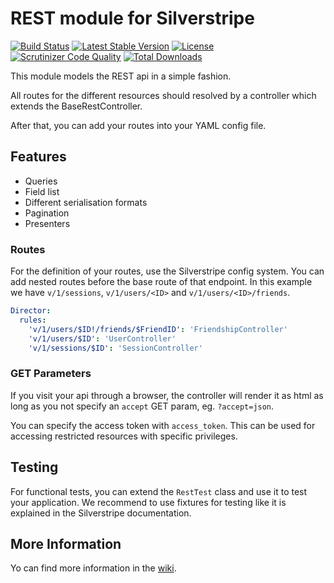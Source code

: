 REST module for Silverstripe 
============================

[![Build Status](https://travis-ci.org/notthatbad/silverstripe-rest-api.svg)](https://travis-ci.org/notthatbad/silverstripe-rest-api)
[![Latest Stable Version](https://poser.pugx.org/ntb/silverstripe-rest-api/v/stable)](https://packagist.org/packages/ntb/silverstripe-rest-api)
[![License](https://poser.pugx.org/ntb/silverstripe-rest-api/license)](https://packagist.org/packages/ntb/silverstripe-rest-api)
[![Scrutinizer Code Quality](https://scrutinizer-ci.com/g/notthatbad/silverstripe-rest-api/badges/quality-score.png?b=master)](https://scrutinizer-ci.com/g/notthatbad/silverstripe-rest-api/?branch=master)
[![Total Downloads](https://poser.pugx.org/ntb/silverstripe-rest-api/downloads)](https://packagist.org/packages/ntb/silverstripe-rest-api)

This module models the REST api in a simple fashion.

All routes for the different resources should resolved by a controller which extends the BaseRestController.

After that, you can add your routes into your YAML config file.

## Features

 * Queries
 * Field list
 * Different serialisation formats
 * Pagination
 * Presenters
 
### Routes

For the definition of your routes, use the Silverstripe config system. You can add nested routes before the base route
of that endpoint. In this example we have `v/1/sessions`, `v/1/users/<ID>` and `v/1/users/<ID>/friends`.

```yml
Director:
  rules:
    'v/1/users/$ID!/friends/$FriendID': 'FriendshipController'
    'v/1/users/$ID': 'UserController'
    'v/1/sessions/$ID': 'SessionController'
```

### GET Parameters

If you visit your api through a browser, the controller will render it as html as long as you not specify an `accept`
GET param, eg. `?accept=json`.

You can specify the access token with `access_token`. This can be used for accessing restricted resources with specific
privileges.

## Testing

For functional tests, you can extend the `RestTest` class and use it to test your application. We recommend to use 
fixtures for testing like it is explained in the Silverstripe documentation.

## More Information

Yo can find more information in the [wiki](https://github.com/notthatbad/silverstripe-rest-api/wiki).